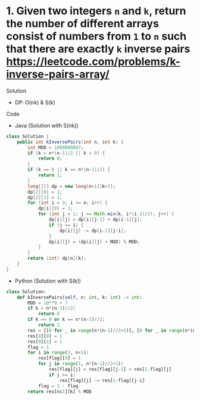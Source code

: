 # 1. Given two integers `n` and `k`, return the number of different arrays consist of numbers from `1` to `n` such that there are exactly `k` inverse pairs https://leetcode.com/problems/k-inverse-pairs-array/

Solution

- DP: O(nk) & S(k)

Code

- Java (Solution with S(nk))

```java
class Solution {
    public int kInversePairs(int n, int k) {
        int MOD = 1000000007;
        if (k > n*(n-1)/2 || k < 0) {
            return 0;
        }
        if (k == 0 || k == n*(n-1)/2) {
            return 1;
        }
        long[][] dp = new long[n+1][k+1];
        dp[2][0] = 1;
        dp[2][1] = 1;
        for (int i = 3; i <= n; i++) {
            dp[i][0] = 1;
            for (int j = 1; j <= Math.min(k, i*(i-1)/2); j++) {
                dp[i][j] = dp[i][j-1] + dp[i-1][j];
                if (j >= i) {
                    dp[i][j] -= dp[i-1][j-i];
                }
                dp[i][j] = (dp[i][j] + MOD) % MOD;
            }
        }
        return (int) dp[n][k];
    }
}
```

- Python (Solution with S(k))

```python
class Solution:
    def kInversePairs(self, n: int, k: int) -> int:
        MOD = 10**9 + 7
        if k > n*(n-1)//2:
            return 0
        if k == 0 or k == n*(n-1)//2:
            return 1
        res = [[0 for _ in range(n*(n-1)//2+1)], [0 for _ in range(n*(n-1)//2+1)]]
        res[0][0] = 1
        res[0][1] = 1
        flag = 1
        for i in range(3, n+1):
            res[flag][0] = 1
            for j in range(1, n*(n-1)//2+1):
                res[flag][j] = res[flag][j-1] + res[1-flag][j]
                if j >= i:
                    res[flag][j] -= res[1-flag][j-i]
            flag = 1 - flag
        return res[n&1][k] % MOD
```